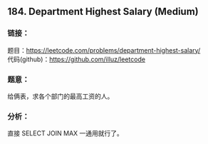 ## 184. Department Highest Salary (Medium)

### **链接**：
题目：https://leetcode.com/problems/department-highest-salary/  
代码(github)：https://github.com/illuz/leetcode

### **题意**：

给俩表，求各个部门的最高工资的人。

### **分析**：

直接 SELECT JOIN MAX 一通用就行了。
